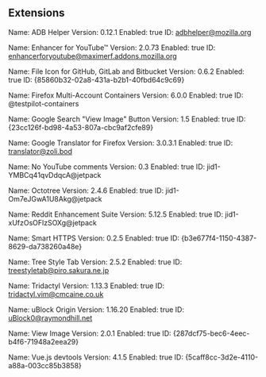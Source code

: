 Extensions
----------

Name: ADB Helper
Version: 0.12.1
Enabled: true
ID: adbhelper@mozilla.org

Name: Enhancer for YouTube™
Version: 2.0.73
Enabled: true
ID: enhancerforyoutube@maximerf.addons.mozilla.org

Name: File Icon for GitHub, GitLab and Bitbucket
Version: 0.6.2
Enabled: true
ID: {85860b32-02a8-431a-b2b1-40fbd64c9c69}

Name: Firefox Multi-Account Containers
Version: 6.0.0
Enabled: true
ID: @testpilot-containers

Name: Google Search "View Image" Button
Version: 1.5
Enabled: true
ID: {23cc126f-bd98-4a53-807a-cbc9af2cfe89}

Name: Google Translator for Firefox
Version: 3.0.3.1
Enabled: true
ID: translator@zoli.bod

Name: No YouTube comments
Version: 0.3
Enabled: true
ID: jid1-YMBCq41qvDdqcA@jetpack

Name: Octotree
Version: 2.4.6
Enabled: true
ID: jid1-Om7eJGwA1U8Akg@jetpack

Name: Reddit Enhancement Suite
Version: 5.12.5
Enabled: true
ID: jid1-xUfzOsOFlzSOXg@jetpack

Name: Smart HTTPS
Version: 0.2.5
Enabled: true
ID: {b3e677f4-1150-4387-8629-da738260a48e}

Name: Tree Style Tab
Version: 2.5.2
Enabled: true
ID: treestyletab@piro.sakura.ne.jp

Name: Tridactyl
Version: 1.13.3
Enabled: true
ID: tridactyl.vim@cmcaine.co.uk

Name: uBlock Origin
Version: 1.16.20
Enabled: true
ID: uBlock0@raymondhill.net

Name: View Image
Version: 2.0.1
Enabled: true
ID: {287dcf75-bec6-4eec-b4f6-71948a2eea29}

Name: Vue.js devtools
Version: 4.1.5
Enabled: true
ID: {5caff8cc-3d2e-4110-a88a-003cc85b3858}

